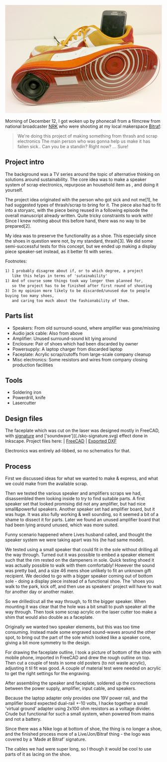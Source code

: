 
![Finished project: a speaker system in a shoe](./img/shoe-finished.jpg)

Morning of December 12, I got woken up by phonecall from a filmcrew from national broadcaster [NRK](http://nrk.no)
who were shooting at my local makerspace [Bitraf](http://bitraf.no):

> We're doing this project of making something from thrash and scrap electronics
> The main person who was gonna help us make it has fallen sick..
> Can you be a standin? Right now?
> ... Sure!

## Project intro

The background was a TV series around the topic of alternative thinking on solutions around sustainability.
The core idea was to make a speaker system of scrap electronics, repurpose an household item as , and doing it yourself.

The project idea originated with the person who got sick and not me[1],
he had suggested types of thrash/scrap to bring for it.
The piece also had to fit into a storyarc, with the piece being reused in a following episode
the overall manuscript already written. Quite tricky constraints to work with!
Since I knew nothing about this before hand, there was no way to be prepared[2].

My idea was to preserve the functionality as a shoe.
This especially since the shoes in question were not, by my standard, thrash[3].
We did some semi-successful tests for this concept,
but we ended up making a display piece speaker-set instead, as it better fit with series.

Footnotes:

```
1) I probably disagree about if, or to which degree, a project
   like this helps in terms of 'sutainability'
1) And of course some things took way longer then planned for,
   so the project has to be finished after first round of shooting
3) In my opinion more likely to be discarded/unused due to people buying too many shoes,
   and caring too much about the fashionability of them.
```

## Parts list

* Speakers: From old surround-sound, where amplifier was gone/missing
* Audio jack cable: Also from above
* Amplifier: Unused surround-sound kit lying around
* Enclosure: Pair of shoes which had been discarded by owner
* Powersupply: A laptop charger from discarded laptop
* Faceplate: Acrylic scrap/cutoffs from large-scale company cleanup
* Misc electronics: Some resistors and wires from company closing production facilities

## Tools

* Soldering iron
* Powerdrill, knife
* Lasercutter

## Design files

The faceplate which was cut on the laser was designed mostly in FreeCAD,
with [signature](./sko-signature.svg) and ['soundwave']((./sko-signature.svg) effect done in Inkscape.
Project files here: | [FreeCAD](./sko.fcstd) | [Exported DXF](./sko-total-4.dxf)

Electronics was entirely ad-libbed, so no schematics for that.

## Process

First we discussed ideas for what we wanted to make & express,
and what we could make from the available scrap.

Then we tested the various speaker and amplifiers scraps we had,
disassembled them looking inside to try to find suitable parts.
A first speaker set that looked promising did not any amplifier, but had nice small&powerful speakers.
Another speaker set had amplifier board, but it was huge. It was also fully working & well sounding,
so it seemed a bit of a shame to dissect it for parts.
Later we found an unused amplifier board that had been lying around unused, which was more suited.

Funny scenario happened where Lives husband called, and thought the speaker system
we were taking apart was his (he had same model).

We tested using a small speaker that could fit in the sole without drilling all the way through.
Turned out it was possible to embed a speaker element such that the rim rested on the dampeners in sole.
Quick testing shoed it was actually possible to walk with them comfortably!
However the sound was pretty bad, and a size 46 mens shoe unlikely to fit an unknown gift recipient.
We decided to go with a bigger speaker coming out of bottom sole - doing a display piece instead of a functional shoe.
The 'shoes you walk to the park, kick off, and then use as speakers' project will have to wait for another day or another maker.

So we drilled/cut all the way through, to fit the bigger speaker.
When mounting it was clear that the hole was a bit small to push speaker all the way through.
Then took some scrap acrylic on the laser cutter too make a shim that would also double as a faceplate.

Originally we wanted two speaker elements, but this was too time consuming.
Instead made some engraved sound-waves around the other spot,
to bring out the part of the sole which looked like a speaker cone, giving a bit more symmetry to the design.

For drawing the faceplate outline, I took a picture of bottom of the shoe with mobile phone,
imported in FreeCAD and drew the rough outline on top.
Then cut a couple of tests in some old posters (to not waste acrylic), adjusting it til fit was good.
A couple of material test were needed on acrylic to get the right settings for the engraving.

After assembling the speaker and faceplate,
soldered up the connections between the power supply, amplifier, input cable, and speakers.

Because the laptop adapter only provides one 19V power rail, and the amplifier board expected dual-rail +-10 volts,
I hacke together a small 'virtual ground' adapter using 2x100 ohm resistors as a voltage divider.
Crude but functional for such a small system, when powered from mains and not a battery.

Since there was a Nike logo at bottom of shoe, the thing is no longer a shoe,
and the finished process more of a Live/Jon/Bitraf thing - the logo was covered by a 'Made at Bitraf' signature.

The cables we had were super long, so I though it would be cool to use parts of it as lacing on the shoe.
